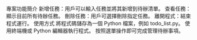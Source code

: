 專案功能簡介
新增任務：用戶可以輸入任務並將其新增到待辦清單。
查看任務：顯示目前所有待辦任務。
刪除任務：用戶可選擇刪除指定任務。
離開程式：結束程式運行。
使用方式
將程式碼儲存為一個 Python 檔案，例如 todo_list.py。
使用終端機或 Python 編輯器執行程式。
按照選單操作即可完成管理待辦事項。
